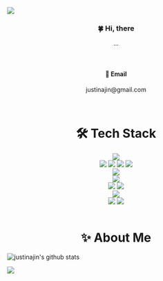 <img src="https://capsule-render.vercel.app/api?type=waving&color=F1B5B5&fontColor=fdfdfd&height=250&section=header&fontSize=80&fontAlignY=30&descSize=20&text=Welcome!🙂&desc=This%20is%20HEEJIN%20playground.%20&animation=twinkling" />

<h3 align="center"> 🍀 Hi, there </h3>
<div align=center> ...</div>
<br><br>

<h4 align="center"> 📩 Email </h4>
<div align=center> justinajin@gmail.com </div>
<br><br>


<h1 align="center"> 🛠 Tech Stack  </h1>
<div align=center> 
  <img src="https://img.shields.io/badge/java-007396?style=for-the-badge&logo=java&logoColor=white"> 
  <br>
  
  <img src="https://img.shields.io/badge/html5-E34F26?style=for-the-badge&logo=html5&logoColor=white"> 
  <img src="https://img.shields.io/badge/css-1572B6?style=for-the-badge&logo=css3&logoColor=white"> 
  <img src="https://img.shields.io/badge/javascript-F7DF1E?style=for-the-badge&logo=javascript&logoColor=black"> 
  <img src="https://img.shields.io/badge/jquery-0769AD?style=for-the-badge&logo=jquery&logoColor=white">
  <br>
  
  <img src="https://img.shields.io/badge/oracle-F80000?style=for-the-badge&logo=oracle&logoColor=white"> 
  <br>
  
  <img src="https://img.shields.io/badge/react-61DAFB?style=for-the-badge&logo=react&logoColor=black"> 
  <br>
  
  <img src="https://img.shields.io/badge/spring-6DB33F?style=for-the-badge&logo=spring&logoColor=white"> 
  <img src="https://img.shields.io/badge/bootstrap-7952B3?style=for-the-badge&logo=bootstrap&logoColor=white">
  <br>

  <img src="https://img.shields.io/badge/apache tomcat-F8DC75?style=for-the-badge&logo=apachetomcat&logoColor=white">
  <br>
  
  <img src="https://img.shields.io/badge/github-181717?style=for-the-badge&logo=github&logoColor=white">
  <img src="https://img.shields.io/badge/git-F05032?style=for-the-badge&logo=git&logoColor=white">
  <br>
</div>

<br>
<h1 align="center"> ✨ About Me </h1>

![justinajin's github stats](https://github-readme-stats.vercel.app/api?username=justinajin&show_icons=true)


<img src="https://capsule-render.vercel.app/api?type=waving&color=F1B5B5&height=150&section=footer" />

